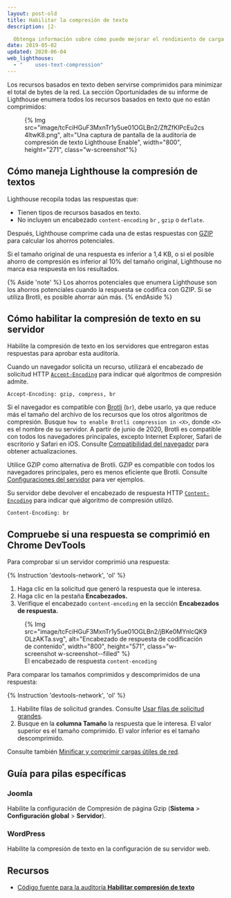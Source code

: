```yaml
---
layout: post-old
title: Habilitar la compresión de texto
description: |2-

  Obtenga información sobre cómo puede mejorar el rendimiento de carga de su página web al habilitar la compresión de texto.
date: 2019-05-02
updated: 2020-06-04
web_lighthouse:
  - "    uses-text-compression"
---
```


Los recursos basados en texto deben servirse comprimidos para minimizar el total de bytes de la red. La sección Oportunidades de su informe de Lighthouse enumera todos los recursos basados en texto que no están comprimidos:

<figure class="w-figure">{% Img src="image/tcFciHGuF3MxnTr1y5ue01OGLBn2/ZftZfKlPcEu2cs4ltwK8.png", alt="Una captura de pantalla de la auditoría de compresión de texto Lighthouse Enable", width="800", height="271", class="w-screenshot"%}</figure>

## Cómo maneja Lighthouse la compresión de textos

Lighthouse recopila todas las respuestas que:

- Tienen tipos de recursos basados en texto.
- No incluyen un encabezado `content-encoding`  `br` , `gzip` o `deflate`.

Después, Lighthouse comprime cada una de estas respuestas con [GZIP](https://www.gnu.org/software/gzip/) para calcular los ahorros potenciales.

Si el tamaño original de una respuesta es inferior a 1,4 KB, o si el posible ahorro de compresión es inferior al 10% del tamaño original, Lighthouse no marca esa respuesta en los resultados.

{% Aside 'note' %} Los ahorros potenciales que enumera Lighthouse son los ahorros potenciales cuando la respuesta se codifica con GZIP. Si se utiliza Brotli, es posible ahorrar aún más. {% endAside %}

## Cómo habilitar la compresión de texto en su servidor

Habilite la compresión de texto en los servidores que entregaron estas respuestas para aprobar esta auditoría.

Cuando un navegador solicita un recurso, utilizará el encabezado de solicitud HTTP [`Accept-Encoding`](https://developer.mozilla.org/docs/Web/HTTP/Headers/Accept-Encoding) para indicar qué algoritmos de compresión admite.

```text
Accept-Encoding: gzip, compress, br
```

Si el navegador es compatible con [Brotli](https://opensource.googleblog.com/2015/09/introducing-brotli-new-compression.html) (`br`), debe usarlo, ya que reduce más el tamaño del archivo de los recursos que los otros algoritmos de compresión. Busque `how to enable Brotli compression in <X>`, donde `<X>` es el nombre de su servidor. A partir de junio de 2020, Brotli es compatible con todos los navegadores principales, excepto Internet Explorer, Safari de escritorio y Safari en iOS. Consulte [Compatibilidad del navegador](https://developer.mozilla.org/docs/Web/HTTP/Headers/Content-Encoding#Browser_compatibility) para obtener actualizaciones.

Utilice GZIP como alternativa de Brotli. GZIP es compatible con todos los navegadores principales, pero es menos eficiente que Brotli. Consulte [Configuraciones del servidor](https://github.com/h5bp/server-configs) para ver ejemplos.

Su servidor debe devolver el encabezado de respuesta HTTP [`Content-Encoding`](https://developer.mozilla.org/docs/Web/HTTP/Headers/Content-Encoding) para indicar qué algoritmo de compresión utilizó.

```text
Content-Encoding: br
```

## Compruebe si una respuesta se comprimió en Chrome DevTools

Para comprobar si un servidor comprimió una respuesta:

{% Instruction 'devtools-network', 'ol' %}

1. Haga clic en la solicitud que generó la respuesta que le interesa.
2. Haga clic en la pestaña **Encabezados.**
3. Verifique el encabezado `content-encoding` en la sección **Encabezados de respuesta.**

<figure class="w-figure">{% Img src="image/tcFciHGuF3MxnTr1y5ue01OGLBn2/jBKe0MYnlcQK9OLzAKTa.svg", alt="Encabezado de respuesta de codificación de contenido",  width="800", height="571", class="w-screenshot w-screenshot--filled" %} <figcaption class="w-figcaption"> El encabezado de respuesta <code>content-encoding</code></figcaption></figure>

Para comparar los tamaños comprimidos y descomprimidos de una respuesta:

{% Instruction 'devtools-network', 'ol' %}

1. Habilite filas de solicitud grandes. Consulte [Usar filas de solicitud grandes](https://developers.google.com/web/tools/chrome-devtools/network/reference#request-rows).
2. Busque en la **columna Tamaño** la respuesta que le interesa. El valor superior es el tamaño comprimido. El valor inferior es el tamaño descomprimido.

Consulte también [Minificar y comprimir cargas útiles de red](/reduce-network-payloads-using-text-compression).

## Guía para pilas específicas

### Joomla

Habilite la configuración de Compresión de página Gzip (**Sistema** &gt; **Configuración global** &gt; **Servidor**).

### WordPress

Habilite la compresión de texto en la configuración de su servidor web.

## Recursos

- [Código fuente para la auditoría **Habilitar compresión de texto**](https://github.com/GoogleChrome/lighthouse/blob/master/lighthouse-core/audits/byte-efficiency/uses-text-compression.js)
